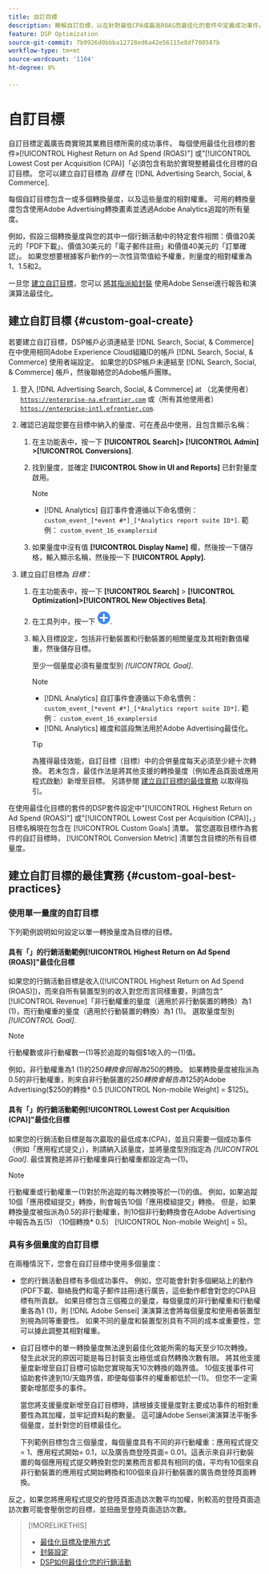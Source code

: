 ```yaml
---
title: 自訂目標
description: 瞭解自訂目標，以在針對最低CPA或最高ROAS而最佳化的套件中定義成功事件。
feature: DSP Optimization
source-git-commit: 7b9926d0bbba12728ed6a42e56115e8df708587b
workflow-type: tm+mt
source-wordcount: '1104'
ht-degree: 0%

---
```


# 自訂目標

自訂目標定義廣告商實現其業務目標所需的成功事件。 每個使用最佳化目標的套件»[!UICONTROL Highest Return on Ad Spend (ROAS)"] 或&quot;[!UICONTROL Lowest Cost per Acquisition (CPA)]「必須包含有助於實現整體最佳化目標的自訂目標。 您可以建立自訂目標為 *目標* 在 [!DNL Advertising Search, Social, & Commerce].

<!-- update image or omit it

![custom goals](/help/dsp/assets/objective-goals.png)
 -->

每個自訂目標包含一或多個轉換量度，以及這些量度的相對權重。 可用的轉換量度包含使用Adobe Advertising轉換畫素並透過Adobe Analytics追蹤的所有量度。

例如，假設三個轉換量度與您的其中一個行銷活動中的特定套件相關：價值20美元的「PDF下載」、價值30美元的「電子郵件註冊」和價值40美元的「訂單確認」。 如果您想要根據客戶動作的一次性貨幣值給予權重，則量度的相對權重為1、1.5和2。

一旦您 [建立自訂目標](#custom-goal-create)，您可以 [將其指派給封裝](/help/dsp/campaign-management/packages/package-settings.md) 使用Adobe Sensei進行報告和演演算法最佳化。

## 建立自訂目標 {#custom-goal-create}

若要建立自訂目標，DSP帳戶必須連結至 [!DNL Search, Social, & Commerce] 在中使用相同Adobe Experience Cloud組織ID的帳戶 [!DNL Search, Social, & Commerce] 使用者端設定。 如果您的DSP帳戶未連結至 [!DNL Search, Social, & Commerce] 帳戶，然後聯絡您的Adobe帳戶團隊。

1. 登入 [!DNL Advertising Search, Social, & Commerce] at （北美使用者） [`https://enterprise-na.efrontier.com`](https://enterprise-na.efrontier.com) 或（所有其他使用者） [`https://enterprise-intl.efrontier.com`](https://enterprise-intl.efrontier.com).

1. 確認已追蹤您要在目標中納入的量度、可在產品中使用，且包含顯示名稱：

   1. 在主功能表中，按一下 **[!UICONTROL Search]> [!UICONTROL Admin] >[!UICONTROL Conversions]**.

   1. 找到量度，並確定 **[!UICONTROL Show in UI and Reports]** 已針對量度啟用。

      >[!NOTE]
      >
      >* [!DNL Analytics] 自訂事件會遵循以下命名慣例： `custom_event_[*event #*]_[*Analytics report suite ID*]`. 範例： `custom_event_16_examplersid`

   1. 如果量度中沒有值 **[!UICONTROL Display Name]** 欄，然後按一下儲存格，輸入顯示名稱，然後按一下 **[!UICONTROL Apply].**

1. 建立自訂目標為 *目標*：

   1. 在主功能表中，按一下 **[!UICONTROL Search]** > **[!UICONTROL Optimization]>[!UICONTROL New Objectives Beta]**.

   1. 在工具列中，按一下 ![建立](/help/dsp/assets/create-search-ui.png "建立").

   1. 輸入目標設定，包括非行動裝置和行動裝置的相關量度及其相對數值權重，然後儲存目標。

      至少一個量度必須有量度型別 *[!UICONTROL Goal]*.

      >[!NOTE]
      >
      >* [!DNL Analytics] 自訂事件會遵循以下命名慣例： `custom_event_[*event #*]_[*Analytics report suite ID*]`. 範例： `custom_event_16_examplersid`
      >* [!DNL Analytics] 維度和區段無法用於Adobe Advertising最佳化。

      >[!TIP]
      >
      >為獲得最佳效能，自訂目標（目標）中的合併量度每天必須至少總十次轉換。 若未包含，最佳作法是將其他支援的轉換量度（例如產品頁面或應用程式啟動）新增至目標。 另請參閱 [建立自訂目標的最佳實務](#custom-goal-best-practices) 以取得指引。

在使用最佳化目標的套件的DSP套件設定中&quot;[!UICONTROL Highest Return on Ad Spend (ROAS)"] 或&quot;[!UICONTROL Lowest Cost per Acquisition (CPA)]，」目標名稱現在包含在 [!UICONTROL Custom Goals] 清單。 當您選取目標作為套件的自訂目標時， [!UICONTROL Conversion Metric] 清單包含目標的所有目標量度。

## 建立自訂目標的最佳實務 {#custom-goal-best-practices}

### 使用單一量度的自訂目標

下列範例說明如何設定以單一轉換量度為目標的目標。

#### 具有「」的行銷活動範例[!UICONTROL Highest Return on Ad Spend (ROAS)]&quot;最佳化目標

如果您的行銷活動目標是收入([!UICONTROL Highest Return on Ad Spend (ROAS)])，而來自所有裝置型別的收入對您而言同樣重要，則請包含&quot;[!UICONTROL Revenue]「非行動權重的量度（適用於非行動裝置的轉換）為1 (1)，而行動權重的量度（適用於行動裝置的轉換）為1 (1)。 選取量度型別 *[!UICONTROL Goal]*.

<!-- update image or delete 

![example of a ROAS custom goal with a single conversion metric](/help/dsp/assets/custom-goal-roas.png)

-->

>[!NOTE]
>
> 行動權數或非行動權數一(1)等於追蹤的每個$1收入的一(1)值。
>
> 例如，非行動權重為1 (1)的$250轉換會回報為$250的轉換。 如果轉換量度被指派為0.5的非行動權重，則來自非行動裝置的$250轉換會報告為$125的Adobe Advertising($250的轉換* 0.5 [!UICONTROL Non-mobile Weight] = $125)。

#### 具有「」的行銷活動範例[!UICONTROL Lowest Cost per Acquisition (CPA)]&quot;最佳化目標

如果您的行銷活動目標是每次贏取的最低成本(CPA)，並且只需要一個成功事件（例如「應用程式提交」），則請納入該量度，並將量度型別指定為 *[!UICONTROL Goal]*. 最佳實務是將非行動權重與行動權重都設定為一(1)。

<!-- update image or delete 

![example of a CPA custom goal with a single conversion metric](/help/dsp/assets/custom-goal-roas.png)

-->

>[!NOTE]
>
> 行動權重或行動權重一(1)對於所追蹤的每次轉換等於一(1)的值。 例如，如果追蹤10個「應用模組提交」轉換，則會報告10個「應用模組提交」轉換。 但是，如果轉換量度被指派為0.5的非行動權重，則10個非行動轉換會在Adobe Advertising中報告為五(5) （10個轉換* 0.5） [!UICONTROL Non-mobile Weight] = 5)。

### 具有多個量度的自訂目標

在兩種情況下，您會在自訂目標中使用多個量度：

* 您的行銷活動目標有多個成功事件。 例如，您可能會針對多個網站上的動作(PDF下載、聯絡我們和電子郵件註冊)進行廣告，這些動作都會對您的CPA目標有所貢獻。 如果目標包含三個獨立的量度，每個量度的非行動權重和行動權重各為1 (1)，則 [!DNL Adobe Sensei] 演演算法會將每個量度和使用者裝置型別視為同等重要性。 如果不同的量度和裝置型別具有不同的成本或重要性，您可以據此調整其相對權重。

<!-- update image or delete it and adjust the wording above

   ![example of a custom goal with multiple metrics](/help/dsp/assets/custom-goal-multiple-properties.png)

-->

* 自訂目標中的單一轉換量度無法達到最佳化效能所需的每天至少10次轉換。 發生此狀況的原因可能是每日封裝支出極低或自然轉換次數有限。 將其他支援量度新增至自訂目標可協助您實現每天10次轉換的臨界值。 10個支援事件可協助套件達到10/天臨界值，即便每個事件的權重都低於一(1)。 但您不一定需要新增那麼多的事件。

  當您將支援量度新增至自訂目標時，請根據支援量度對主要成功事件的相對重要性為其加權，並牢記資料點的數量。 這可讓Adobe Sensei演演算法平衡多個量度，並針對您的目標最佳化。

  下列範例目標包含三個量度，每個量度具有不同的非行動權重：應用程式提交= 1、應用程式開始= 0.1，以及廣告商登陸頁面= 0.01。這表示來自非行動裝置的每個應用程式提交轉換對您的業務而言都具有相同的值，平均有10個來自非行動裝置的應用程式開始轉換和100個來自非行動裝置的廣告商登陸頁面轉換。

<!-- update image or delete it and adjust the wording above

   ![example of a custom goal with multiple metrics](/help/dsp/assets/custom-goal-multiple-properties2.png)

-->

反之，如果您將應用程式提交的登陸頁面造訪次數平均加權，則較高的登陸頁面造訪次數可能會壓倒您的目標，並扭曲至登陸頁面造訪次數。<!--reword-->

>[!MORELIKETHIS]
>
>* [最佳化目標及使用方式](optimization-goals.md)
>* [封裝設定](/help/dsp/campaign-management/packages/package-settings.md)
> * [DSP如何最佳化您的行銷活動](optimization-how-dsp-optimizes-campaigns.md)
